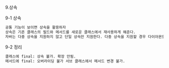 9.상속

9-1 상속
```html
공통 기능이 보이면 상속을 활용하자
상속은 기존 클래스의 필드와 메서드를 새로운 클래스에서 재사용하게 해준다.
자바는 다중 상속을 지원하지 않고 단일 상속만 지원한다. 다중 상속을 지원할 경우 다이아몬드 문제가 발생한다.
```

9-2 정리
```html
클래스에 final: 상속 불가. 확장 안됨.
메서드에 final: 오버라이딩 불가 서브 클래스에서 메서드 변경 불가.
```